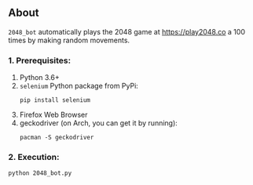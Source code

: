 ## About

`2048_bot` automatically plays the 2048 game at https://play2048.co a 100 times by making random movements.


### 1. Prerequisites:

1. Python 3.6+
2. `selenium` Python package from PyPi:
    ```
    pip install selenium
    ```
3. Firefox Web Browser
4. geckodriver (on Arch, you can get it by running):
    ```
    pacman -S geckodriver
    ```

### 2. Execution:
```
python 2048_bot.py
```